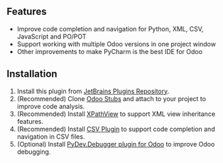 ## Features
* Improve code completion and navigation for Python, XML, CSV, JavaScript and PO/POT
* Support working with multiple Odoo versions in one project window
* Other improvements to make PyCharm is the best IDE for Odoo

## Installation
1. Install this plugin from [JetBrains Plugins Repository](https://plugins.jetbrains.com/plugin/13499-odoo).
2. (Recommended) Clone [Odoo Stubs](https://github.com/trinhanhngoc/odoo-stubs) and attach to your project to improve code analysis.
3. (Recommended) Install [XPathView](https://plugins.jetbrains.com/plugin/12478-xpathview--xslt) to support XML view inheritance features.
4. (Recommended) Install [CSV Plugin](https://plugins.jetbrains.com/plugin/10037-csv-plugin) to support code completion and navigation in CSV files.
5. (Optional) Install [PyDev.Debugger plugin for Odoo](https://github.com/trinhanhngoc/pydevd-odoo) to improve Odoo debugging.

